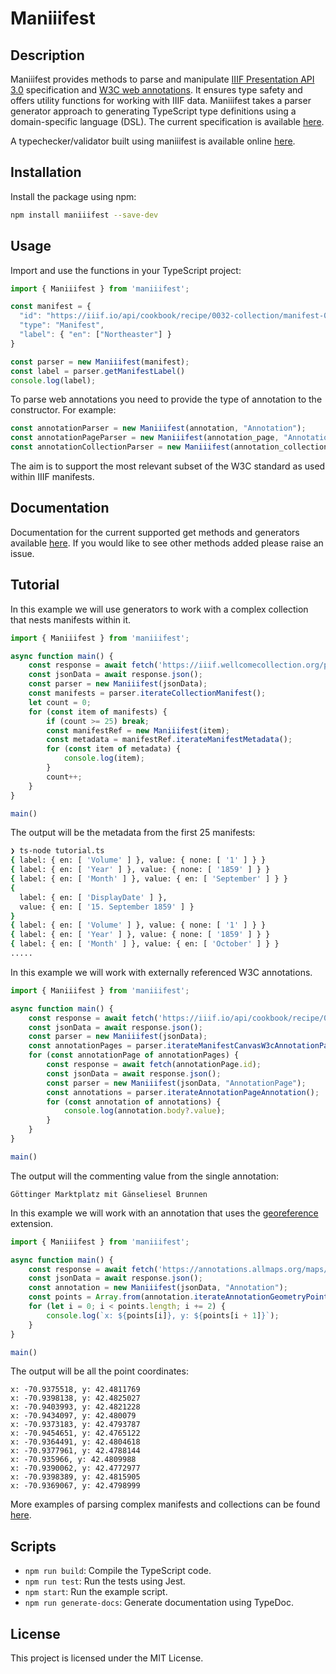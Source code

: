 # Maniiifest

## Description

Maniiifest provides methods to parse and manipulate [IIIF Presentation API 3.0](https://iiif.io/api/presentation/3.0/) specification and [W3C web annotations](https://www.w3.org/TR/annotation-model/). It ensures type safety and offers utility functions for working with IIIF data. Maniiifest takes a parser generator approach to generating TypeScript type definitions using a domain-specific language (DSL). The current specification is available [here](https://raw.githubusercontent.com/jptmoore/maniiifest/main/src/specification.atd).

A typechecker/validator built using maniiifest is available online [here](https://maniiifest.onrender.com/).

## Installation

Install the package using npm:

```sh
npm install maniiifest --save-dev
```

## Usage

Import and use the functions in your TypeScript project:

  ```typescript
import { Maniiifest } from 'maniiifest';

const manifest = {
    "id": "https://iiif.io/api/cookbook/recipe/0032-collection/manifest-02.json",
    "type": "Manifest",
    "label": { "en": ["Northeaster"] }
}

const parser = new Maniiifest(manifest);
const label = parser.getManifestLabel()
console.log(label);
  ```

To parse web annotations you need to provide the type of annotation to the constructor. For example:

```typescript
const annotationParser = new Maniiifest(annotation, "Annotation");
const annotationPageParser = new Maniiifest(annotation_page, "AnnotationPage");
const annotationCollectionParser = new Maniiifest(annotation_collection, "AnnotationCollection");
```
The aim is to support the most relevant subset of the W3C standard as used within IIIF manifests. 

## Documentation

Documentation for the current supported get methods and generators available [here](https://jptmoore.github.io/maniiifest/classes/Maniiifest.html). If you would like to see other methods added please raise an issue.


## Tutorial

In this example we will use generators to work with a complex collection that nests manifests within it.

```typescript
import { Maniiifest } from 'maniiifest';

async function main() {
    const response = await fetch('https://iiif.wellcomecollection.org/presentation/b19974760');
    const jsonData = await response.json();
    const parser = new Maniiifest(jsonData);
    const manifests = parser.iterateCollectionManifest();
    let count = 0;
    for (const item of manifests) {
        if (count >= 25) break;
        const manifestRef = new Maniiifest(item);
        const metadata = manifestRef.iterateManifestMetadata();
        for (const item of metadata) {
            console.log(item);
        }
        count++;
    }
}

main()
```
The output will be the metadata from the first 25 manifests:

```sh
❯ ts-node tutorial.ts
{ label: { en: [ 'Volume' ] }, value: { none: [ '1' ] } }
{ label: { en: [ 'Year' ] }, value: { none: [ '1859' ] } }
{ label: { en: [ 'Month' ] }, value: { en: [ 'September' ] } }
{
  label: { en: [ 'DisplayDate' ] },
  value: { en: [ '15. September 1859' ] }
}
{ label: { en: [ 'Volume' ] }, value: { none: [ '1' ] } }
{ label: { en: [ 'Year' ] }, value: { none: [ '1859' ] } }
{ label: { en: [ 'Month' ] }, value: { en: [ 'October' ] } }
.....
```

In this example we will work with externally referenced W3C annotations. 
```typescript
import { Maniiifest } from 'maniiifest';

async function main() {
    const response = await fetch('https://iiif.io/api/cookbook/recipe/0269-embedded-or-referenced-annotations/manifest.json');
    const jsonData = await response.json();
    const parser = new Maniiifest(jsonData);
    const annotationPages = parser.iterateManifestCanvasW3cAnnotationPage();
    for (const annotationPage of annotationPages) {
        const response = await fetch(annotationPage.id);
        const jsonData = await response.json();
        const parser = new Maniiifest(jsonData, "AnnotationPage");
        const annotations = parser.iterateAnnotationPageAnnotation();
        for (const annotation of annotations) {
            console.log(annotation.body?.value);
        }
    }
}

main()
```
The output will the commenting value from the single annotation:
```
Göttinger Marktplatz mit Gänseliesel Brunnen
```

In this example we will work with an annotation that uses the [georeference](https://iiif.io/api/extension/georef/) extension.

```typescript
import { Maniiifest } from 'maniiifest';

async function main() {
    const response = await fetch('https://annotations.allmaps.org/maps/cde9210870a2652a');
    const jsonData = await response.json();
    const annotation = new Maniiifest(jsonData, "Annotation");
    const points = Array.from(annotation.iterateAnnotationGeometryPointCoordinates());
    for (let i = 0; i < points.length; i += 2) {
        console.log(`x: ${points[i]}, y: ${points[i + 1]}`);
    } 
}

main()
```
The output will be all the point coordinates:
```
x: -70.9375518, y: 42.4811769
x: -70.9398138, y: 42.4825027
x: -70.9403993, y: 42.4821228
x: -70.9434097, y: 42.480079
x: -70.9373183, y: 42.4793787
x: -70.9454651, y: 42.4765122
x: -70.9364491, y: 42.4804618
x: -70.9377961, y: 42.4788144
x: -70.935966, y: 42.4809988
x: -70.9390062, y: 42.4772977
x: -70.9398389, y: 42.4815905
x: -70.9369067, y: 42.4798999
```

More examples of parsing complex manifests and collections can be found [here](https://github.com/jptmoore/maniiitest).

## Scripts

- `npm run build`: Compile the TypeScript code.
- `npm run test`: Run the tests using Jest.
- `npm start`: Run the example script.
- `npm run generate-docs`: Generate documentation using TypeDoc.

## License

This project is licensed under the MIT License.